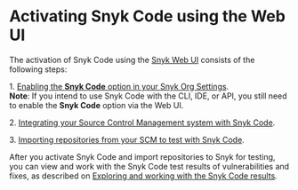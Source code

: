 # Activating Snyk Code using the Web UI

The activation of Snyk Code using the [Snyk Web UI](../../../getting-started/quickstart/create-a-snyk-account/logging-in-to-an-existing-account.md) consists of the following steps:

1\. [Enabling the **Snyk Code** option in your Snyk Org Settings](enabling-the-snyk-code-option-in-an-organization.md).\
**Note**: If you intend to use Snyk Code with the CLI, IDE, or API, you still need to enable the **Snyk Code** option via the Web UI.

2\. [Integrating your Source Control Management system with Snyk Code](integrating-your-source-control-system-with-your-snyk-account.md).

3\. [Importing repositories from your SCM to test with Snyk Code](importing-repositories-for-snyk-code-testing.md).

After you activate Snyk Code and import repositories to Snyk for testing, you can view and work with the Snyk Code test results of vulnerabilities and fixes, as described on [Exploring and working with the Snyk Code results](../../../scan-application-code/snyk-code/exploring-and-working-with-snyk-code-results-in-the-web-ui/)_._
